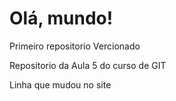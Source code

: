 # Olá, mundo!
 Primeiro repositorio Vercionado

 Repositorio da Aula 5 do curso de GIT

Linha que mudou no site
